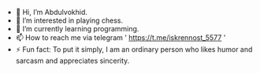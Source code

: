 - 👋 Hi, I’m Abdulvokhid.
- 👀 I’m interested in playing chess.
- 🌱 I’m currently learning programming.
- 📫 How to reach me via telegram ' https://t.me/iskrennost_5577 '
- ⚡ Fun fact: To put it simply, I am an ordinary person who likes humor and sarcasm and appreciates sincerity.

